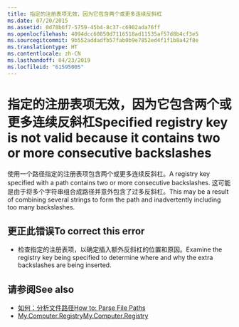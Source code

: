 ```yaml
---
title: 指定的注册表项无效，因为它包含两个或更多连续反斜杠
ms.date: 07/20/2015
ms.assetid: 0d78b6f7-5759-45b4-8c37-c6902ada76ff
ms.openlocfilehash: 4094dcc60850d7116518ad11535af57d8b4cf3e5
ms.sourcegitcommit: 9b552addadfb57fab0b9e7852ed4f1f1b8a42f8e
ms.translationtype: HT
ms.contentlocale: zh-CN
ms.lasthandoff: 04/23/2019
ms.locfileid: "61595005"
---
```

# <a name="specified-registry-key-is-not-valid-because-it-contains-two-or-more-consecutive-backslashes"></a><span data-ttu-id="0213c-102">指定的注册表项无效，因为它包含两个或更多连续反斜杠</span><span class="sxs-lookup"><span data-stu-id="0213c-102">Specified registry key is not valid because it contains two or more consecutive backslashes</span></span>
<span data-ttu-id="0213c-103">使用一个路径指定的注册表项包含两个或更多连续反斜杠。</span><span class="sxs-lookup"><span data-stu-id="0213c-103">A registry key specified with a path contains two or more consecutive backslashes.</span></span> <span data-ttu-id="0213c-104">这可能是由于将多个字符串组合成路径并意外包含了过多反斜杠。</span><span class="sxs-lookup"><span data-stu-id="0213c-104">This may be a result of combining several strings to form the path and inadvertently including too many backslashes.</span></span>  
  
## <a name="to-correct-this-error"></a><span data-ttu-id="0213c-105">更正此错误</span><span class="sxs-lookup"><span data-stu-id="0213c-105">To correct this error</span></span>  
  
- <span data-ttu-id="0213c-106">检查指定的注册表项，以确定插入额外反斜杠的位置和原因。</span><span class="sxs-lookup"><span data-stu-id="0213c-106">Examine the registry key being specified to determine where and why the extra backslashes are being inserted.</span></span>  
  
## <a name="see-also"></a><span data-ttu-id="0213c-107">请参阅</span><span class="sxs-lookup"><span data-stu-id="0213c-107">See also</span></span>

- [<span data-ttu-id="0213c-108">如何：分析文件路径</span><span class="sxs-lookup"><span data-stu-id="0213c-108">How to: Parse File Paths</span></span>](../../visual-basic/developing-apps/programming/drives-directories-files/how-to-parse-file-paths.md)
- [<span data-ttu-id="0213c-109">My.Computer.Registry</span><span class="sxs-lookup"><span data-stu-id="0213c-109">My.Computer.Registry</span></span>](xref:Microsoft.VisualBasic.MyServices.RegistryProxy)
